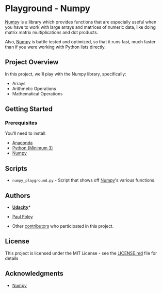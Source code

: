 # Playground - Numpy

[Numpy](http://www.numpy.org/) is a library which provides functions that are especially useful when you have to work with large arrays and matrices of numeric data, like doing matrix matrix multiplications and dot products. 

Also, [Numpy](http://www.numpy.org/) is battle tested and optimized, so that it runs fast, much faster than if you were working with Python lists directly.


## Project Overview

In this project, we'll play with the Numpy library, specifically:

* Arrays
* Arithmetic Operations
* Mathematical Operations


## Getting Started

### Prerequisites

You'll need to install:

* [Anaconda](https://www.continuum.io/downloads)
* [Python (Minimum 3)](https://www.continuum.io/blog/developer-blog/python-3-support-anaconda)
* [Numpy](http://www.numpy.org/)


## Scripts

* `numpy_playground.py` - Script that shows off [Numpy](http://www.numpy.org/)'s various functions.


## Authors

* **[Udacity](https://www.udacity.com/)***
* [Paul Foley](https://github.com/paulfoley)

* Other [contributors](https://github.com/paulfoley/data-analyst/tree/master/ERCOT-Parse) who participated in this project.


## License

This project is licensed under the MIT License - see the [LICENSE.md](LICENSE.md) file for details


## Acknowledgments

* [Numpy](http://www.numpy.org/)
